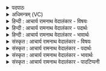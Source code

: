 <details><summary>पदपाठः</summary>

आ꣢। तु। नः꣣। इन्द्र। वृत्रहन्। वृत्र। हन्। अस्मा꣡क꣢म्। अ꣡र्ध꣢꣯म्। आ। ग꣣हि। महा꣢न्। म꣣ही꣡भिः꣢। ऊ꣣ति꣡भिः꣢। १८१।
</details>

<details><summary>अधिमन्त्रम् (VC)</summary>

- इन्द्रः
- वामदेवो गौतमः
- गायत्री
- षड्जः
- ऐन्द्रं काण्डम्
</details>

<details><summary>हिन्दी : आचार्य रामनाथ वेदालंकार - विषयः</summary>

अगले मन्त्र में परमात्मा, राजा और विद्वान् आचार्य को पुकारा गया है।
</details>

<details><summary>हिन्दी : आचार्य रामनाथ वेदालंकार - पदार्थः</summary>

पदार्थान्वयभाषाः -  हे (वृत्रहन्) अविद्या, विघ्न, दुःख, पाप आदिकों के विनाशक (इन्द्र) परमात्मन्, राजन् वा आचार्य ! आप (तु) शीघ्र ही (नः) हमारे समीप (आ) आइए। आप (अस्माकम्) हम स्तोताओं व शिष्यों के (अर्धम्) अपूर्ण जीवन में (आ गहि) आइए। आप (महीभिः) अपनी महान् रक्षाओं से (महान्) महान् हैं ॥७॥ इस मन्त्र में श्लेषालङ्कार है। ‘महा, मही’ में छेकानुप्रास है ॥७॥
</details>

<details><summary>हिन्दी : आचार्य रामनाथ वेदालंकार - भावार्थः</summary>

भावार्थभाषाः -  अपूर्ण, बहुत से दोषों से युक्त, विविध विघ्नों से प्रताड़ित मनुष्य अपने जीवन में परमात्मा, राजा और गुरु की सहायता से ही उन्नति कर सकता है ॥७॥
</details>

<details><summary>संस्कृत : आचार्य रामनाथ वेदालंकार - विषयः</summary>

अथ परमात्मा, राजा विद्वानाचार्यश्चाहूयते।
</details>

<details><summary>संस्कृत : आचार्य रामनाथ वेदालंकार - पदार्थः</summary>

पदार्थान्वयभाषाः -  हे (वृत्रहन्) अविद्याविघ्नदुःखपापादीनां हन्तः (इन्द्र) परमात्मन्, राजन्, आचार्य वा ! त्वम् (तु) क्षिप्रम्। संहितायाम् ऋचितुनुघ०।’ अ० ६।३।१३३ इति दीर्घः। (नः) अस्मान् (आ) आगहि, आगच्छ। त्वम् (अस्माकम्) स्तोतॄणाम्, शिष्याणां वा (अर्धम्२) अपूर्ण जीवनम् (आ गहि) आगच्छ। आङ्पूर्वाद् गम्लृ गतौ धातोर्लोटि छान्दसं रूपम्। बहुलं छन्दसि।’ अ० २।४।७३ इति शपो लुक्, धातोर्मकारलोपः, सेर्हिः। त्वम् (महीभिः) महतीभिः (ऊतिभिः) रक्षाभिः (महान्) अतिशयमहिमोपेतः, असि इति शेषः ॥७॥३ अत्र श्लेषालङ्कारः। महा, मही इति छेकानुप्रासः ॥७॥
</details>

<details><summary>संस्कृत : आचार्य रामनाथ वेदालंकार - भावार्थः</summary>

भावार्थभाषाः -  अपूर्णो बहुच्छिद्रान्वितो विविधविघ्नप्रताडितो मनुष्यः स्वजीवने परमात्मनो नृपतेर्गुरोर्वा साहाय्येनैवोन्नतिं कर्तुं शक्नोति ॥७॥
</details>

<details><summary>संस्कृत : आचार्य रामनाथ वेदालंकार - पादटिप्पनी</summary>

टिप्पणी:   १. ऋ० ४।३२।१, य० ३३।६५। २. अर्धं वेद्याख्यं स्थानम्—इति वि०। समीपम्—इति भ०, सा०। ३. एष मन्त्रो दयानन्दर्षिणा यजुर्भाष्ये च राजप्रजापक्षे व्याख्यातः।
</details>